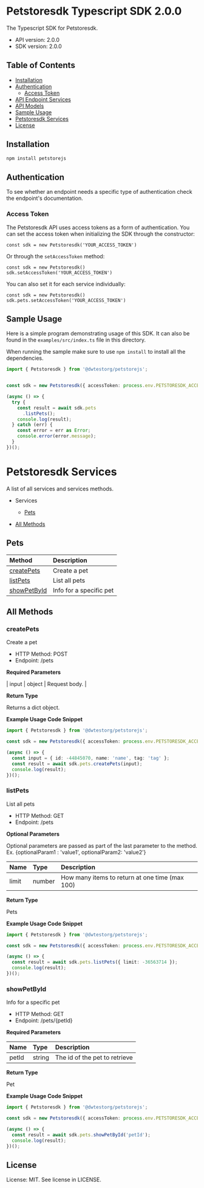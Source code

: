 # Petstoresdk Typescript SDK 2.0.0

The Typescript SDK for Petstoresdk.

- API version: 2.0.0
- SDK version: 2.0.0

## Table of Contents

- [Installation](#installation)
- [Authentication](#authentication)
  - [Access Token](#access-token)
- [API Endpoint Services](#api-endpoint-services)
- [API Models](#api-models)
- [Sample Usage](#sample-usage)
- [Petstoresdk Services](#petstoresdk-services)
- [License](#license)

## Installation

```sh
npm install petstorejs
```

## Authentication

To see whether an endpoint needs a specific type of authentication check the endpoint's documentation.

### Access Token

The Petstoresdk API uses access tokens as a form of authentication. You can set the access token when initializing the SDK through the constructor:

```
const sdk = new Petstoresdk('YOUR_ACCESS_TOKEN')
```

Or through the `setAccessToken` method:

```
const sdk = new Petstoresdk()
sdk.setAccessToken('YOUR_ACCESS_TOKEN')
```

You can also set it for each service individually:

```
const sdk = new Petstoresdk()
sdk.pets.setAccessToken('YOUR_ACCESS_TOKEN')
```

## Sample Usage

Here is a simple program demonstrating usage of this SDK. It can also be found in the `examples/src/index.ts` file in this directory.

When running the sample make sure to use `npm install` to install all the dependencies.

```Typescript
import { Petstoresdk } from '@dwtestorg/petstorejs';


const sdk = new Petstoresdk({ accessToken: process.env.PETSTORESDK_ACCESS_TOKEN });

(async () => {
  try {
    const result = await sdk.pets
      .listPets();
    console.log(result);
  } catch (err) {
    const error = err as Error;
    console.error(error.message);
  }
})();


```

# Petstoresdk Services

A list of all services and services methods.

- Services

  - [Pets](#pets)

- [All Methods](#all-methods)

## Pets

| Method                      | Description             |
| :-------------------------- | :---------------------- |
| [createPets](#createpets)   | Create a pet            |
| [listPets](#listpets)       | List all pets           |
| [showPetById](#showpetbyid) | Info for a specific pet |

## All Methods

### **createPets**

Create a pet

- HTTP Method: POST
- Endpoint: /pets

**Required Parameters**

| input | object | Request body. |

**Return Type**

Returns a dict object.

**Example Usage Code Snippet**

```Typescript
import { Petstoresdk } from '@dwtestorg/petstorejs';

const sdk = new Petstoresdk({ accessToken: process.env.PETSTORESDK_ACCESS_TOKEN });

(async () => {
  const input = { id: -44845070, name: 'name', tag: 'tag' };
  const result = await sdk.pets.createPets(input);
  console.log(result);
})();

```

### **listPets**

List all pets

- HTTP Method: GET
- Endpoint: /pets

**Optional Parameters**

Optional parameters are passed as part of the last parameter to the method. Ex. {optionalParam1 : 'value1', optionalParam2: 'value2'}

| Name  | Type   | Description                                    |
| :---- | :----- | :--------------------------------------------- |
| limit | number | How many items to return at one time (max 100) |

**Return Type**

Pets

**Example Usage Code Snippet**

```Typescript
import { Petstoresdk } from '@dwtestorg/petstorejs';

const sdk = new Petstoresdk({ accessToken: process.env.PETSTORESDK_ACCESS_TOKEN });

(async () => {
  const result = await sdk.pets.listPets({ limit: -36563714 });
  console.log(result);
})();

```

### **showPetById**

Info for a specific pet

- HTTP Method: GET
- Endpoint: /pets/{petId}

**Required Parameters**

| Name  | Type   | Description                   |
| :---- | :----- | :---------------------------- |
| petId | string | The id of the pet to retrieve |

**Return Type**

Pet

**Example Usage Code Snippet**

```Typescript
import { Petstoresdk } from '@dwtestorg/petstorejs';

const sdk = new Petstoresdk({ accessToken: process.env.PETSTORESDK_ACCESS_TOKEN });

(async () => {
  const result = await sdk.pets.showPetById('petId');
  console.log(result);
})();

```

## License

License: MIT. See license in LICENSE.
